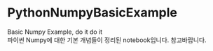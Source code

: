 # PythonNumpyBasicExample
Basic Numpy Example, do it do it<br/>
파이썬 Numpy에 대한 기본 개념들이 정리된 notebook입니다. 참고바랍니다.
